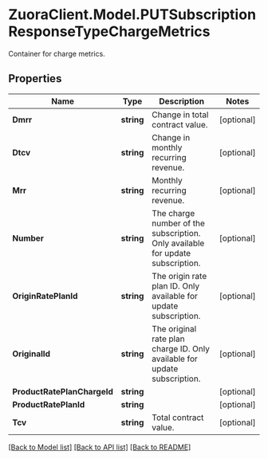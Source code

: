 # ZuoraClient.Model.PUTSubscriptionResponseTypeChargeMetrics
Container for charge metrics. 

## Properties

Name | Type | Description | Notes
------------ | ------------- | ------------- | -------------
**Dmrr** | **string** | Change in total contract value.  | [optional] 
**Dtcv** | **string** | Change in monthly recurring revenue.  | [optional] 
**Mrr** | **string** | Monthly recurring revenue.  | [optional] 
**Number** | **string** | The charge number of the subscription. Only available for update subscription.  | [optional] 
**OriginRatePlanId** | **string** | The origin rate plan ID. Only available for update subscription.  | [optional] 
**OriginalId** | **string** | The original rate plan charge ID. Only available for update subscription.  | [optional] 
**ProductRatePlanChargeId** | **string** |  | [optional] 
**ProductRatePlanId** | **string** |  | [optional] 
**Tcv** | **string** | Total contract value.  | [optional] 

[[Back to Model list]](../README.md#documentation-for-models) [[Back to API list]](../README.md#documentation-for-api-endpoints) [[Back to README]](../README.md)

